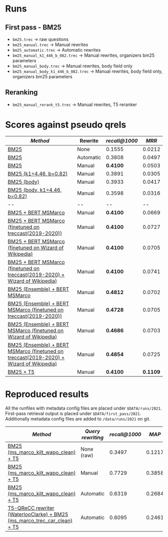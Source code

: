 # Runs

## First pass - BM25

  * `bm25.trec` -> raw questions
  * `bm25_manual.trec` -> Manual rewrites
  * `bm25_automatic.trec` -> Automatic rewrites
  * `bm25_manual_k1_446_b_082.trec` -> Manual rewrites, organizers bm25 parameters 
  * `bm25_manual_body.trec` -> Manual rewrites, body field only
  * `bm25_manual_body_k1_446_b_082.trec` -> Manual rewrites, body field only, organizers bm25 parameters

## Reranking

  * `bm25_manual_rerank_t5.trec` -> Manual rewrites, T5 reranker

# Scores against pseudo qrels

| *Method* | Rewrite | *recall@1000* | *MRR* |
| -- | -- | -- | -- |
| [BM25](/config/bm25.yaml) | None | 0.1555 | 0.0212 |
| [BM25](/config/bm25_automatic.yaml) | Automatic | 0.3808 | 0.0497 |
| [BM25](/config/bm25_manual.yaml) | Manual | **0.4100** | 0.0503 |
| [BM25 (k1=4.46, b=0.82)](/config/bm25_k1_446_b_082_manual.yaml) | Manual | 0.3891 | 0.0305 |
| [BM25 (body)](/config/bm25_body_manual.yaml) | Manual | 0.3933 | 0.0417 |
| [BM25 (body, k1=4.46, b=0.82)](/config/bm25_body_k1_446_b_082_manual.yaml) | Manual | 0.3598 | 0.0316 |
| -- | -- | -- | -- |
| [BM25 + BERT MSMarco](/config/fine_tuning/bm25_manual_msmarco.yaml) | Manual | **0.4100** | 0.0669 |
| [BM25 + BERT MSMarco (finetuned on treccast(2019-2020))](/config/fine_tuning/bm25_manual_msmarco_treccast.yaml) | Manual | **0.4100** | 0.0727 |
| [BM25 + BERT MSMarco (finetuned on Wizard of Wikipedia)](/config/fine_tuning/bm25_manual_msmarco_wow.yaml) | Manual | **0.4100** | 0.0705 |
| [BM25 +  BERT MSMarco (finetuned on treccast(2019-2020) + Wizard of Wikipedia)](/config/fine_tuning/bm25_manual_msmarco_treccast_wow.yaml) | Manual | **0.4100** | 0.0741 |
| [BM25 (Ensemble) + BERT MSMarco](/config/fine_tuning/bm25_ensemble_manual_msmarco.yaml) | Manual | **0.4812** | 0.0702 |
| [BM25 (Ensemble) + BERT MSMarco (finetuned on treccast(2019-2020))](/config/fine_tuning/bm25_ensemble_manual_msmarco_treccast.yaml) | Manual | **0.4728** | 0.0705 |
| [BM25 (Ensemble) + BERT MSMarco (finetuned on Wizard of Wikipedia)](/config/fine_tuning/bm25_ensemble_manual_msmarco_wow.yaml) | Manual | **0.4686** | 0.0703 |
| [BM25 (Ensemble) +  BERT MSMarco (finetuned on treccast(2019-2020) + Wizard of Wikipedia)](/config/fine_tuning/bm25_ensemble_manual_msmarco_treccast_wow.yaml) | Manual | **0.4854** | 0.0725 |
| [BM25 + T5](/config/bm25_manual_rerank_t5.yaml) | Manual | **0.4100** | **0.1109** |


# Reproduced results

All the runfiles with metadata config files are placed under `$DATA/runs/2021`. First-pass retrieval output is placed under `$DATA/first_pass/2021`. Additionally metadata config files are added to `/data/runs/2021` on git.

| *Method* | *Query rewriting* | *recall@1000* | *MAP* | *MRR* | *NDCG* | *NDCG@5* |
| -- | -- | -- | -- | -- | -- | -- |
| [BM25 (ms_marco_kilt_wapo_clean) + T5](reproduce_raw_2021.meta.yaml) | None (raw) | 0.3497 | 0.1217 | 0.2875 | 0.2605 | 0.2041 |
| [BM25 (ms_marco_kilt_wapo_clean) + T5](reproduce_manual_2021.meta.yaml) | Manual | 0.7729 | 0.3858 | 0.7326 | 0.6291 | 0.5654 |
| [BM25 (ms_marco_kilt_wapo_clean) + T5](reproduce_automatic_2021.meta.yaml) | Automatic | 0.6319 | 0.2684 | 0.5575 | 0.4842 | 0.3969 |
| [T5-QReCC rewriter (WaterlooClarke) + BM25 (ms_marco_trec_car_clean) + T5](t5_qrecc_rewriter_2021.meta.yaml) | Automatic | 0.6095 | 0.2461 | 0.5269 | 0.4582 | 0.3741 | 